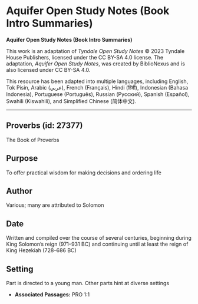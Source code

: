 # Aquifer Open Study Notes (Book Intro Summaries)

**Aquifer Open Study Notes (Book Intro Summaries)**

This work is an adaptation of *Tyndale Open Study Notes* © 2023 Tyndale House Publishers, licensed under the CC BY\-SA 4\.0 license. The adaptation, *Aquifer Open Study Notes*, was created by BiblioNexus and is also licensed under CC BY\-SA 4\.0\.

This resource has been adapted into multiple languages, including English, Tok Pisin, Arabic (عربي), French (Français), Hindi (हिंदी), Indonesian (Bahasa Indonesia), Portuguese (Português), Russian (Русский), Spanish (Español), Swahili (Kiswahili), and Simplified Chinese (简体中文).



--------------------------------

## Proverbs (id: 27377)

The Book of Proverbs

Purpose
-------

To offer practical wisdom for making decisions and ordering life

Author
------

Various; many are attributed to Solomon

Date
----

Written and compiled over the course of several centuries, beginning during King Solomon’s reign (971–931 BC) and continuing until at least the reign of King Hezekiah (728–686 BC)

Setting
-------

Part is directed to a young man. Other parts hint at diverse settings

* **Associated Passages:** PRO 1:1

